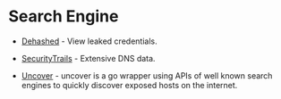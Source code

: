 # Search Engine

- [Dehashed](https://www.dehashed.com/) - View leaked credentials.

- [SecurityTrails](https://securitytrails.com/) - Extensive DNS data.

- [Uncover](https://github.com/projectdiscovery/uncover) - uncover is a go wrapper using APIs of well known search engines to quickly discover exposed hosts on the internet. 
